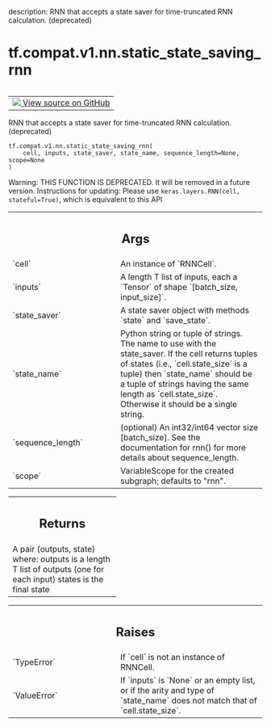 description: RNN that accepts a state saver for time-truncated RNN calculation. (deprecated)

<div itemscope itemtype="http://developers.google.com/ReferenceObject">
<meta itemprop="name" content="tf.compat.v1.nn.static_state_saving_rnn" />
<meta itemprop="path" content="Stable" />
</div>

# tf.compat.v1.nn.static_state_saving_rnn

<!-- Insert buttons and diff -->

<table class="tfo-notebook-buttons tfo-api nocontent" align="left">
<td>
  <a target="_blank" href="https://github.com/tensorflow/tensorflow/blob/r2.3/tensorflow/python/ops/rnn.py#L1420-L1512">
    <img src="https://www.tensorflow.org/images/GitHub-Mark-32px.png" />
    View source on GitHub
  </a>
</td>
</table>



RNN that accepts a state saver for time-truncated RNN calculation. (deprecated)

<pre class="devsite-click-to-copy prettyprint lang-py tfo-signature-link">
<code>tf.compat.v1.nn.static_state_saving_rnn(
    cell, inputs, state_saver, state_name, sequence_length=None, scope=None
)
</code></pre>



<!-- Placeholder for "Used in" -->

Warning: THIS FUNCTION IS DEPRECATED. It will be removed in a future version.
Instructions for updating:
Please use `keras.layers.RNN(cell, stateful=True)`, which is equivalent to this API

<!-- Tabular view -->
 <table class="responsive fixed orange">
<colgroup><col width="214px"><col></colgroup>
<tr><th colspan="2"><h2 class="add-link">Args</h2></th></tr>

<tr>
<td>
`cell`
</td>
<td>
An instance of `RNNCell`.
</td>
</tr><tr>
<td>
`inputs`
</td>
<td>
A length T list of inputs, each a `Tensor` of shape `[batch_size,
input_size]`.
</td>
</tr><tr>
<td>
`state_saver`
</td>
<td>
A state saver object with methods `state` and `save_state`.
</td>
</tr><tr>
<td>
`state_name`
</td>
<td>
Python string or tuple of strings.  The name to use with the
state_saver. If the cell returns tuples of states (i.e., `cell.state_size`
is a tuple) then `state_name` should be a tuple of strings having the same
length as `cell.state_size`.  Otherwise it should be a single string.
</td>
</tr><tr>
<td>
`sequence_length`
</td>
<td>
(optional) An int32/int64 vector size [batch_size]. See the
documentation for rnn() for more details about sequence_length.
</td>
</tr><tr>
<td>
`scope`
</td>
<td>
VariableScope for the created subgraph; defaults to "rnn".
</td>
</tr>
</table>



<!-- Tabular view -->
 <table class="responsive fixed orange">
<colgroup><col width="214px"><col></colgroup>
<tr><th colspan="2"><h2 class="add-link">Returns</h2></th></tr>
<tr class="alt">
<td colspan="2">
A pair (outputs, state) where:
outputs is a length T list of outputs (one for each input)
states is the final state
</td>
</tr>

</table>



<!-- Tabular view -->
 <table class="responsive fixed orange">
<colgroup><col width="214px"><col></colgroup>
<tr><th colspan="2"><h2 class="add-link">Raises</h2></th></tr>

<tr>
<td>
`TypeError`
</td>
<td>
If `cell` is not an instance of RNNCell.
</td>
</tr><tr>
<td>
`ValueError`
</td>
<td>
If `inputs` is `None` or an empty list, or if the arity and
type of `state_name` does not match that of `cell.state_size`.
</td>
</tr>
</table>

